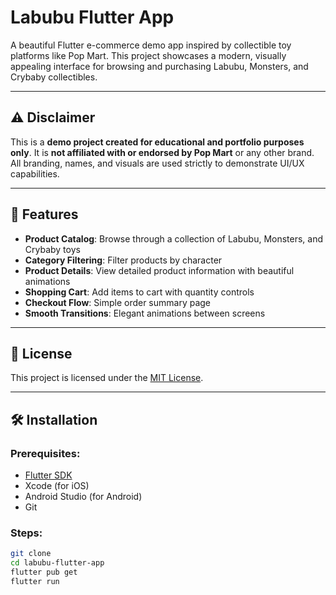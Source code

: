 # Labubu Flutter App

A beautiful Flutter e-commerce demo app inspired by collectible toy platforms like Pop Mart. This project showcases a modern, visually appealing interface for browsing and purchasing Labubu, Monsters, and Crybaby collectibles.


---

## ⚠️ Disclaimer

This is a **demo project created for educational and portfolio purposes only**. It is **not affiliated with or endorsed by Pop Mart** or any other brand.  
All branding, names, and visuals are used strictly to demonstrate UI/UX capabilities.

---

## 🚀 Features

- **Product Catalog**: Browse through a collection of Labubu, Monsters, and Crybaby toys
- **Category Filtering**: Filter products by character
- **Product Details**: View detailed product information with beautiful animations
- **Shopping Cart**: Add items to cart with quantity controls
- **Checkout Flow**: Simple order summary page
- **Smooth Transitions**: Elegant animations between screens

---
## 📄 License

This project is licensed under the [MIT License](LICENSE).

---

## 🛠️ Installation

### Prerequisites:
- [Flutter SDK](https://flutter.dev/docs/get-started/install)
- Xcode (for iOS)
- Android Studio (for Android)
- Git

### Steps:
```bash
git clone 
cd labubu-flutter-app
flutter pub get
flutter run
